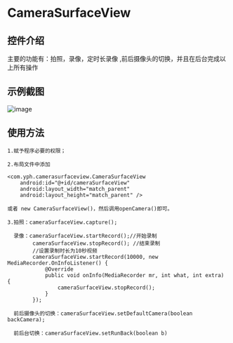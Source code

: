 # CameraSurfaceView
## 控件介绍
主要的功能有：拍照，录像，定时长录像 ,前后摄像头的切换，并且在后台完成以上所有操作


## 示例截图

![image](https://github.com/qq542391099/CameraSurfaceView-master/blob/master/screenshot/CameraSurfaceView.png)


## 使用方法

```
1.赋予程序必要的权限；

2.布局文件中添加

<com.yph.camerasurfaceview.CameraSurfaceView
    android:id="@+id/cameraSurfaceView"
    android:layout_width="match_parent"
    android:layout_height="match_parent" />

或者 new CameraSurfaceView()，然后调用openCamera()即可。

3.拍照：cameraSurfaceView.capture();

  录像：cameraSurfaceView.startRecord();//开始录制
        cameraSurfaceView.stopRecord(); //结束录制
        //设置录制时长为10秒视频
        cameraSurfaceView.startRecord(10000, new MediaRecorder.OnInfoListener() {
            @Override
            public void onInfo(MediaRecorder mr, int what, int extra) {
                cameraSurfaceView.stopRecord();
            }
        });

  前后摄像头的切换：cameraSurfaceView.setDefaultCamera(boolean backCamera);

  前后台切换：cameraSurfaceView.setRunBack(boolean b)

```
